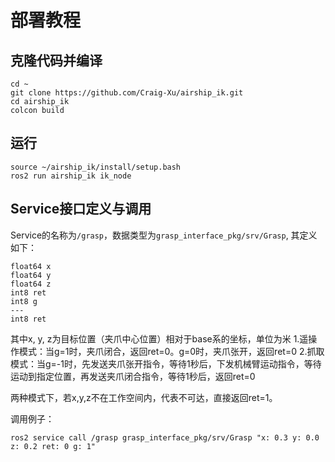 # 部署教程

## 克隆代码并编译
```
cd ~
git clone https://github.com/Craig-Xu/airship_ik.git
cd airship_ik
colcon build
```

## 运行
```
source ~/airship_ik/install/setup.bash
ros2 run airship_ik ik_node
```

## Service接口定义与调用

Service的名称为`/grasp`，数据类型为`grasp_interface_pkg/srv/Grasp`, 其定义如下：
```
float64 x
float64 y
float64 z
int8 ret
int8 g
---
int8 ret
```
其中x, y, z为目标位置（夹爪中心位置）相对于base系的坐标，单位为米
1.遥操作模式：当g=1时，夹爪闭合，返回ret=0。g=0时，夹爪张开，返回ret=0
2.抓取模式：当g=-1时，先发送夹爪张开指令，等待1秒后，下发机械臂运动指令，等待运动到指定位置，再发送夹爪闭合指令，等待1秒后，返回ret=0

两种模式下，若x,y,z不在工作空间内，代表不可达，直接返回ret=1。

调用例子：
```
ros2 service call /grasp grasp_interface_pkg/srv/Grasp "x: 0.3 y: 0.0 z: 0.2 ret: 0 g: 1"
```